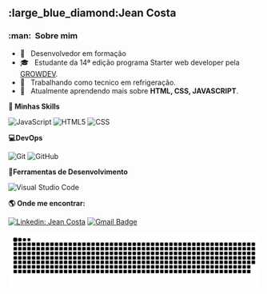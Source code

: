 
<h2>:large_blue_diamond:Jean Costa</h2>
<h3> :man: &nbsp;Sobre mim </h3>

- 🤔 &nbsp; Desenvolvedor em formação
- 🎓 &nbsp; Estudante da 14ª edição programa Starter web developer pela <a href="https://www.growdev.com.br/">GROWDEV</a>.
- 💼 &nbsp; Trabalhando como tecnico em refrigeração.
- 🌱 &nbsp; Atualmente aprendendo mais sobre **HTML, CSS, JAVASCRIPT**.

**:rocket:&nbsp;Minhas Skills**

![JavaScript](https://img.shields.io/badge/-JavaScript-333333?style=flat&logo=javascript)
![HTML5](https://img.shields.io/badge/-HTML5-333333?style=flat&logo=HTML5)
![CSS](https://img.shields.io/badge/-CSS-333333?style=flat&logo=CSS3&logoColor=1572B6)

**:computer:DevOps**
  
![Git](https://img.shields.io/badge/-Git-333333?style=flat&logo=git)
![GitHub](https://img.shields.io/badge/-GitHub-333333?style=flat&logo=github)

**:microscope:Ferramentas de Desenvolvimento**

![Visual Studio Code](https://img.shields.io/badge/-Visual%20Studio%20Code-333333?style=flat&logo=visual-studio-code&logoColor=007ACC)

**:earth_americas:&nbsp;Onde me encontrar:**

[![Linkedin: Jean Costa](https://img.shields.io/badge/-LINKEDIN-blue?style=flat-square&logo=Linkedin&logoColor=white&link=https://www.linkedin.com/in/jean-costa-b71104244/)](https://www.linkedin.com/in/jean-costa-b71104244/)
[![Gmail Badge](https://img.shields.io/badge/-EMAIL-006bed?style=flat-square&logo=Gmail&logoColor=white&link=mailto:dev.jeancosta@gmail.com)](mailto:dev.jeancosta@gmail.com)


<div align="center">
  <a href="https://1999azzar.github.io/1999AZZAR/">
  <img  src="https://github.com/1999AZZAR/1999AZZAR/blob/main/resources/img/grid-snake.svg"
       alt="snake" /></a>
</div>
